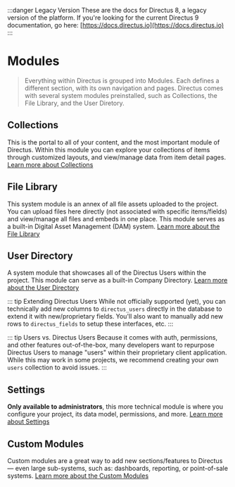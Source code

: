 :::danger Legacy Version
These are the docs for Directus 8, a legacy version of the platform. If you're looking for the current Directus 9 documentation, go here: [https://docs.directus.io](https://docs.directus.io)
:::

# Modules

> Everything within Directus is grouped into Modules. Each defines a different section, with its own navigation and pages. Directus comes with several system modules preinstalled, such as Collections, the File Library, and the User Diretory.

## Collections

This is the portal to all of your content, and the most important module of Directus. Within this module you can explore your collections of items through customized layouts, and view/manage data from item detail pages. [Learn more about Collections](/guides/user-guide.html#collections)

## File Library

This system module is an annex of all file assets uploaded to the project. You can upload files here directly (not associated with specific items/fields) and view/manage all files and embeds in one place. This module serves as a built-in Digital Asset Management (DAM) system. [Learn more about the File Library](/guides/user-guide.html#file-library)

## User Directory

A system module that showcases all of the Directus Users within the project. This module can serve as a built-in Company Directory. [Learn more about the User Directory](/guides/user-guide.html#user-directory)

::: tip Extending Directus Users
While not officially supported (yet), you can technically add new columns to `directus_users` directly in the database to extend it with new/proprietary fields. You'll also want to manually add new rows to `directus_fields` to setup these interfaces, etc.
:::

::: tip Users vs. Directus Users
Because it comes with auth, permissions, and other features out-of-the-box, many developers want to repurpose Directus Users to manage "users" within their proprietary client application. While this may work in some projects, we recommend creating your own `users` collection to avoid issues.
:::

## Settings

**Only available to administrators**, this more technical module is where you configure your project, its data model, permissions, and more. [Learn more about Settings](/guides/admin-guide.html)

## Custom Modules

Custom modules are a great way to add new sections/features to Directus — even large sub-systems, such as: dashboards, reporting, or point-of-sale systems. [Learn more about the Custom Modules](/extensions/modules.html#files-structure)